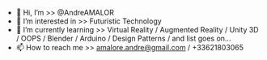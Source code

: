 - 👋 Hi, I’m >> @AndreAMALOR
- 👀 I’m interested in >> Futuristic Technology
- 🌱 I’m currently learning >> Virtual Reality / Augmented Reality / Unity 3D / OOPS / Blender / Arduino / Design Patterns / and list goes on...
- 📫 How to reach me >> amalore.andre@gmail.com / +33621803065

<!---
AndreAMALOR/AndreAMALOR is a ✨ special ✨ repository because its `README.md` (this file) appears on your GitHub profile.
You can click the Preview link to take a look at your changes.
--->

